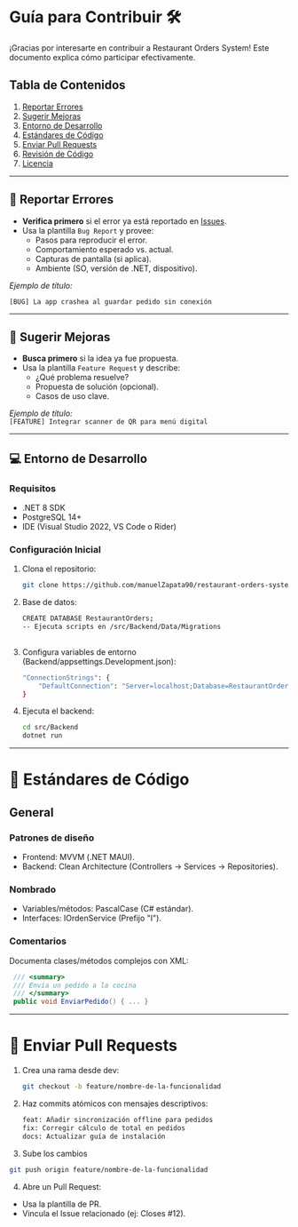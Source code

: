 # Guía para Contribuir 🛠️

¡Gracias por interesarte en contribuir a Restaurant Orders System! Este documento explica cómo participar efectivamente.

## Tabla de Contenidos
1. [Reportar Errores](#-reportar-errores)
2. [Sugerir Mejoras](#-sugerir-mejoras)
3. [Entorno de Desarrollo](#-entorno-de-desarrollo)
4. [Estándares de Código](#-estándares-de-código)
5. [Enviar Pull Requests](#-enviar-pull-requests)
6. [Revisión de Código](#-revisión-de-código)
7. [Licencia](#-licencia)

---

## 🐛 Reportar Errores
- **Verifica primero** si el error ya está reportado en [Issues](https://github.com/manuelZapata90/restaurant-orders-system/issues).
- Usa la plantilla `Bug Report` y provee:
  - Pasos para reproducir el error.
  - Comportamiento esperado vs. actual.
  - Capturas de pantalla (si aplica).
  - Ambiente (SO, versión de .NET, dispositivo).

_Ejemplo de título:_  

`[BUG] La app crashea al guardar pedido sin conexión`

---

## 🚀 Sugerir Mejoras
- **Busca primero** si la idea ya fue propuesta.
- Usa la plantilla `Feature Request` y describe:
  - ¿Qué problema resuelve?
  - Propuesta de solución (opcional).
  - Casos de uso clave.

_Ejemplo de título:_  
`[FEATURE] Integrar scanner de QR para menú digital`

---

## 💻 Entorno de Desarrollo

### Requisitos
- .NET 8 SDK
- PostgreSQL 14+
- IDE (Visual Studio 2022, VS Code o Rider)

### Configuración Inicial
1. Clona el repositorio:
    ```bash
    git clone https://github.com/manuelZapata90/restaurant-orders-system.git

2. Base de datos:
    ```bash
    CREATE DATABASE RestaurantOrders;
    -- Ejecuta scripts en /src/Backend/Data/Migrations
  
3. Configura variables de entorno (Backend/appsettings.Development.json):

    ```bash
    "ConnectionStrings": {
        "DefaultConnection": "Server=localhost;Database=RestaurantOrders;User Id=postgres;Password=tu_contraseña;"
    }

4. Ejecuta el backend:

    ```bash
    cd src/Backend
    dotnet run

---

# 📜 Estándares de Código


## General


### Patrones de diseño

- Frontend: MVVM (.NET MAUI).
- Backend: Clean Architecture (Controllers → Services → Repositories).

### Nombrado

- Variables/métodos: PascalCase (C# estándar).
- Interfaces: IOrdenService (Prefijo "I").


### Comentarios

Documenta clases/métodos complejos con XML:

  ``` C#
   /// <summary>
   /// Envía un pedido a la cocina
   /// </summary>
   public void EnviarPedido() { ... }
   ```

---

# 🔀 Enviar Pull Requests

1. Crea una rama desde dev:
   
   ``` bash
   git checkout -b feature/nombre-de-la-funcionalidad

2. Haz commits atómicos con mensajes descriptivos:

   ``` bash
   feat: Añadir sincronización offline para pedidos
   fix: Corregir cálculo de total en pedidos
   docs: Actualizar guía de instalación

3. Sube los cambios

  ``` bash
  git push origin feature/nombre-de-la-funcionalidad
  ```
 
4. Abre un Pull Request:

- Usa la plantilla de PR.
- Vincula el Issue relacionado (ej: Closes #12).